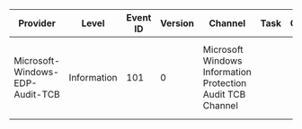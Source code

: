 Provider                         |  Level        |  Event ID  |  Version  |  Channel                                                     |  Task  |  Opcode  |  Keyword                                                          |  Message
---------------------------------|---------------|------------|-----------|--------------------------------------------------------------|--------|----------|-------------------------------------------------------------------|---------------------------------------------------------------------------------------------
Microsoft-Windows-EDP-Audit-TCB  |  Information  |  101       |  0        |  Microsoft Windows Information Protection Audit TCB Channel  |        |          |  Windows Information Protection Audit Protection Removed Keyword  |  Enterprise {PreviousEnterpriseId} tag has been removed ({Policy}) from the file: {FilePath}